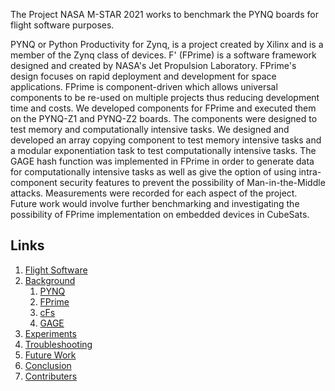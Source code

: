 
The Project NASA M-STAR 2021 works to benchmark the PYNQ boards for flight software purposes.

PYNQ or Python Productivity for Zynq, is a project created by Xilinx and is a member of the Zynq class of devices. F' (FPrime) is a software framework designed and created by NASA's Jet Propulsion Laboratory. FPrime's design focuses on rapid deployment and development for space applications. FPrime is component-driven which allows universal components to be re-used on multiple projects thus reducing development time and costs. We developed components for FPrime and executed them on the PYNQ-Z1 and PYNQ-Z2 boards. The components were designed to test memory and computationally intensive tasks. We designed and developed an array copying component to test memory intensive tasks and a modular exponentiation task to test computationally intensive tasks. The GAGE hash function was implemented in FPrime in order to generate data for computationally intensive tasks as well as give the option of using intra-component security features to prevent the possibility of Man-in-the-Middle attacks. Measurements were recorded for each aspect of the project. Future work would involve further benchmarking and investigating the possibility of FPrime implementation on embedded devices in CubeSats.

## Links
1. [Flight Software](FlightSoftware.md)
2. [Background](Background.md)
    1. [PYNQ](PYNQ.md)
    2. [FPrime](FPrime.md)
    3. [cFs](cFs.md)
    4. [GAGE](GAGE.md)
3. [Experiments](Experiments.md)
4. [Troubleshooting](Troubleshooting.md)
5. [Future Work](FutureWork.md)
6. [Conclusion](Conclusion.md)
7. [Contributers](README.md)
